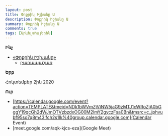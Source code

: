 ```yaml
---
layout: post
title: Փոքրիկ Իշխանը Ա
description: Փոքրիկ Իշխանը Ա
summary: Փոքրիկ Իշխանը Ա
comments: true
tags: [Արևելահայերեն]
---
```


**Ինչ**

- [«Փոքրիկ Իշխանը»](/assets/files/Թարգմանություններ/Փոքրիկ_Իշխանը.pdf)
  - [բառապաշառ](/assets/files/Թարգմանություններ/Փոքրիկ_Իշխանը_բառապաշառ.pdf)

**Երբ**

Հոկտեմբեր 2ին 2020

**Ուր**

- [https://calendar.google.com/event?action=TEMPLATE&tmeid=NDk1bWVmZjViNW5jaG9zMTJ1cWRoZjA0bGggY19qcGh2dWJmOTVzbzdxOG00M2lmY2gyczFsa0Bn&tmsrc=c_jphvubf95so7q8m43ifch2s1lk%40group.calendar.google.com](Calendar Event)
- [meet.google.com/aqk-kjcs-eza](Google Meet)
